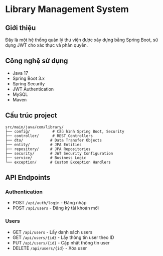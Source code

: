 # Library Management System

## Giới thiệu
Đây là một hệ thống quản lý thư viện được xây dựng bằng Spring Boot, sử dụng JWT cho xác thực và phân quyền.

## Công nghệ sử dụng
- Java 17
- Spring Boot 3.x
- Spring Security
- JWT Authentication
- MySQL
- Maven

## Cấu trúc project
```
src/main/java/com/library/
├── config/          # Cấu hình Spring Boot, Security
├── controller/      # REST Controllers
├── dto/            # Data Transfer Objects
├── entity/         # JPA Entities
├── repository/     # JPA Repositories
├── security/       # JWT Security Configuration
├── service/        # Business Logic
└── exception/      # Custom Exception Handlers
```

## API Endpoints

### Authentication
- POST `/api/auth/login` - Đăng nhập
- POST `/api/users` - Đăng ký tài khoản mới

### Users
- GET `/api/users` - Lấy danh sách users
- GET `/api/users/{id}` - Lấy thông tin user theo ID
- PUT `/api/users/{id}` - Cập nhật thông tin user
- DELETE `/api/users/{id}` - Xóa user
